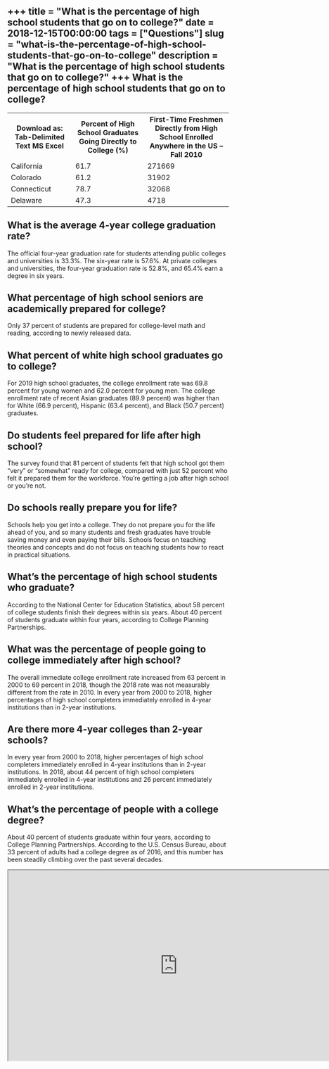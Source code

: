 +++
title = "What is the percentage of high school students that go on to college?"
date = 2018-12-15T00:00:00
tags = ["Questions"]
slug = "what-is-the-percentage-of-high-school-students-that-go-on-to-college"
description = "What is the percentage of high school students that go on to college?"
+++
What is the percentage of high school students that go on to college?
---------------------------------------------------------------------

<table><tr><th>Download as: Tab-Delimited Text MS Excel</th><th>Percent of High School Graduates Going Directly to College (%)</th><th>First-Time Freshmen Directly from High School Enrolled Anywhere in the US – Fall 2010</th></tr><tr><td>California</td><td>61.7</td><td>271669</td></tr><tr><td>Colorado</td><td>61.2</td><td>31902</td></tr><tr><td>Connecticut</td><td>78.7</td><td>32068</td></tr><tr><td>Delaware</td><td>47.3</td><td>4718</td></tr></table>

What is the average 4-year college graduation rate?
---------------------------------------------------

The official four-year graduation rate for students attending public colleges and universities is 33.3%. The six-year rate is 57.6%. At private colleges and universities, the four-year graduation rate is 52.8%, and 65.4% earn a degree in six years.

What percentage of high school seniors are academically prepared for college?
-----------------------------------------------------------------------------

Only 37 percent of students are prepared for college-level math and reading, according to newly released data.

What percent of white high school graduates go to college?
----------------------------------------------------------

For 2019 high school graduates, the college enrollment rate was 69.8 percent for young women and 62.0 percent for young men. The college enrollment rate of recent Asian graduates (89.9 percent) was higher than for White (66.9 percent), Hispanic (63.4 percent), and Black (50.7 percent) graduates.

Do students feel prepared for life after high school?
-----------------------------------------------------

The survey found that 81 percent of students felt that high school got them “very” or “somewhat” ready for college, compared with just 52 percent who felt it prepared them for the workforce. You’re getting a job after high school or you’re not.

Do schools really prepare you for life?
---------------------------------------

Schools help you get into a college. They do not prepare you for the life ahead of you, and so many students and fresh graduates have trouble saving money and even paying their bills. Schools focus on teaching theories and concepts and do not focus on teaching students how to react in practical situations.

What’s the percentage of high school students who graduate?
-----------------------------------------------------------

According to the National Center for Education Statistics, about 58 percent of college students finish their degrees within six years. About 40 percent of students graduate within four years, according to College Planning Partnerships.

What was the percentage of people going to college immediately after high school?
---------------------------------------------------------------------------------

The overall immediate college enrollment rate increased from 63 percent in 2000 to 69 percent in 2018, though the 2018 rate was not measurably different from the rate in 2010. In every year from 2000 to 2018, higher percentages of high school completers immediately enrolled in 4-year institutions than in 2-year institutions.

Are there more 4-year colleges than 2-year schools?
---------------------------------------------------

In every year from 2000 to 2018, higher percentages of high school completers immediately enrolled in 4-year institutions than in 2-year institutions. In 2018, about 44 percent of high school completers immediately enrolled in 4-year institutions and 26 percent immediately enrolled in 2-year institutions.

What’s the percentage of people with a college degree?
------------------------------------------------------

About 40 percent of students graduate within four years, according to College Planning Partnerships. According to the U.S. Census Bureau, about 33 percent of adults had a college degree as of 2016, and this number has been steadily climbing over the past several decades.

<iframe allow="accelerometer; autoplay; clipboard-write; encrypted-media; gyroscope; picture-in-picture" allowfullscreen="" class="__youtube_prefs__  epyt-is-override  no-lazyload" data-no-lazy="1" data-origheight="433" data-origwidth="770" data-skipgform_ajax_framebjll="" height="433" id="_ytid_23746" loading="lazy" src="https://www.youtube.com/embed/ksRmL0SDKhY?enablejsapi=1&autoplay=0&cc_load_policy=0&cc_lang_pref=&iv_load_policy=1&loop=0&modestbranding=0&rel=1&fs=1&playsinline=0&autohide=2&theme=dark&color=red&controls=1&" title="YouTube player" width="770"></iframe>